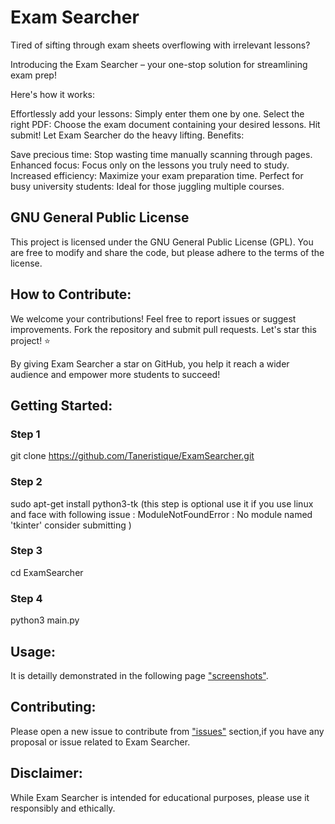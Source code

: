 # Exam Searcher

Tired of sifting through exam sheets overflowing with irrelevant lessons?

Introducing the Exam Searcher – your one-stop solution for streamlining exam prep!

Here's how it works:

Effortlessly add your lessons: Simply enter them one by one.
Select the right PDF: Choose the exam document containing your desired lessons.
Hit submit! Let Exam Searcher do the heavy lifting.
Benefits:

Save precious time: Stop wasting time manually scanning through pages.
Enhanced focus: Focus only on the lessons you truly need to study.
Increased efficiency: Maximize your exam preparation time.
Perfect for busy university students: Ideal for those juggling multiple courses.

## GNU General Public License

This project is licensed under the GNU General Public License (GPL). You are free to modify and share the code, but please adhere to the terms of the license.

## How to Contribute:

We welcome your contributions!
Feel free to report issues or suggest improvements.
Fork the repository and submit pull requests.
Let's star this project! ⭐

By giving Exam Searcher a star on GitHub, you help it reach a wider audience and empower more students to succeed!

## Getting Started:

### Step 1 
git clone https://github.com/Taneristique/ExamSearcher.git

### Step 2
sudo apt-get install python3-tk (this step is optional use it if you use linux and face with following issue : ModuleNotFoundError : No module named 'tkinter'
 consider submitting )

### Step 3
cd ExamSearcher

### Step 4
python3 main.py


## Usage:
It is detailly demonstrated in the following page ["screenshots"](https://github.com/Taneristique/ExamSearcher/tree/main/screenshots).



## Contributing:
Please open a new issue to contribute from ["issues"](https://github.com/Taneristique/ExamSearcher/issues) section,if you have any proposal or issue related to Exam Searcher.

## Disclaimer:

While Exam Searcher is intended for educational purposes, please use it responsibly and ethically.

